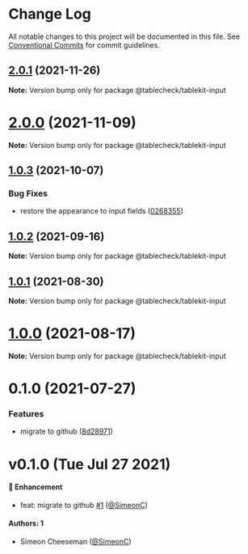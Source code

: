 # Change Log

All notable changes to this project will be documented in this file.
See [Conventional Commits](https://conventionalcommits.org) for commit guidelines.

## [2.0.1](https://github.com/tablecheck/tablekit/compare/@tablecheck/tablekit-input@2.0.0...@tablecheck/tablekit-input@2.0.1) (2021-11-26)

**Note:** Version bump only for package @tablecheck/tablekit-input





# [2.0.0](https://github.com/tablecheck/tablekit/compare/@tablecheck/tablekit-input@1.0.3...@tablecheck/tablekit-input@2.0.0) (2021-11-09)

**Note:** Version bump only for package @tablecheck/tablekit-input





## [1.0.3](https://github.com/tablecheck/tablekit/compare/@tablecheck/tablekit-input@1.0.2...@tablecheck/tablekit-input@1.0.3) (2021-10-07)


### Bug Fixes

* restore the appearance to input fields ([0268355](https://github.com/tablecheck/tablekit/commit/0268355ed1c54bf841a38d7acf3c93b64d218d22))





## [1.0.2](https://github.com/tablecheck/tablekit/compare/@tablecheck/tablekit-input@1.0.1...@tablecheck/tablekit-input@1.0.2) (2021-09-16)

**Note:** Version bump only for package @tablecheck/tablekit-input





## [1.0.1](https://github.com/tablecheck/tablekit/compare/@tablecheck/tablekit-input@1.0.0...@tablecheck/tablekit-input@1.0.1) (2021-08-30)

**Note:** Version bump only for package @tablecheck/tablekit-input





# [1.0.0](https://github.com/tablecheck/tablekit/compare/@tablecheck/tablekit-input@0.1.0...@tablecheck/tablekit-input@1.0.0) (2021-08-17)

**Note:** Version bump only for package @tablecheck/tablekit-input





# 0.1.0 (2021-07-27)


### Features

* migrate to github ([8d28971](https://github.com/tablecheck/tablekit/commit/8d28971175010fcb2a3cd9c48a749e7af1bdc9f9))





# v0.1.0 (Tue Jul 27 2021)

#### 🚀 Enhancement

- feat: migrate to github [#1](https://github.com/tablecheck/tablekit/pull/1) ([@SimeonC](https://github.com/SimeonC))

#### Authors: 1

- Simeon Cheeseman ([@SimeonC](https://github.com/SimeonC))
